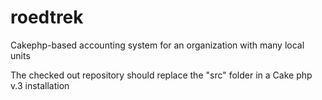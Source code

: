 # roedtrek
Cakephp-based accounting system for an organization with many local units

The checked out repository should replace the "src" folder in a Cake php v.3 installation
